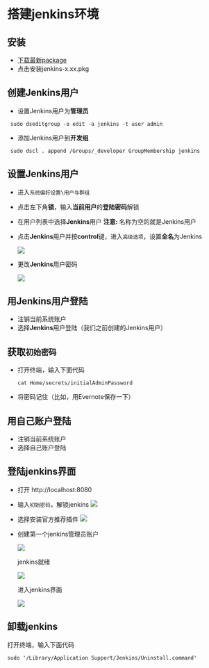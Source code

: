 # 搭建jenkins环境

## 安装
- [下载最新package](http://mirrors.jenkins.io/osx/latest)
- 点击安装jenkins-x.xx.pkg

## 创建Jenkins用户
 - 设置Jenkins用户为**管理员**
 ```shell
  sudo dseditgroup -o edit -a jenkins -t user admin
 ```

 - 添加Jenkins用户到**开发组**
 ```shell
  sudo dscl . append /Groups/_developer GroupMembership jenkins
 ```

## 设置Jenkins用户
  - 进入`系统偏好设置\用户与群组`
  - 点击左下角**锁**，输入**当前用户**的**登陆密码**解锁
  - 在用户列表中选择**Jenkins**用户 **注意:** 名称为空的就是Jenkins用户
  - 点击**Jenkins**用户并按**control**键，进入`高级选项`，设置**全名**为Jenkins

    ![][SetJenkinsFullnameImgage]

  - 更改**Jenkins**用户密码

    ![][SetJenkinsPwdImgage]
    
## 用**Jenkins**用户登陆
  - 注销当前系统账户
  - 选择**Jenkins**用户登陆（我们之前创建的Jenkins用户）

## 获取`初始密码`
  - 打开终端，输入下面代码
    
    ```shell
    cat Home/secrets/initialAdminPassword
    ```
  - 将密码记住（比如，用Evernote保存一下）

## 用自己账户登陆
  - 注销当前系统账户
  - 选择自己账户登陆

## 登陆jenkins界面
  - 打开 http://localhost:8080
  - 输入`初始密码`，解锁jenkins
    ![][UnlockJenkinsImgage]
  - 选择安装官方推荐插件
    ![][CustomizeJenkinsImgage]
  - 创建第一个jenkins管理员账户

    ![][AddAdminUserImgage]

    jenkins就绪

    ![][JenkinsReadyImgage]
    
    进入jenkins界面

    ![][JenkinsOkImgage]
  
## 卸载jenkins

  打开终端，输入下面代码

  ```shell
  sudo '/Library/Application Support/Jenkins/Uninstall.command'
  ```

[CustomizeJenkinsImgage]: https://raw.githubusercontent.com/blackstone86/learn-jenkins/master/assets/customize_jenkins.png
[SetJenkinsFullnameImgage]: https://raw.githubusercontent.com/blackstone86/learn-jenkins/master/assets/set_jenkins_fullname.png
[SetJenkinsPwdImgage]: https://raw.githubusercontent.com/blackstone86/learn-jenkins/master/assets/set_jenkins_pwd.png
[AddAdminUserImgage]: https://raw.githubusercontent.com/blackstone86/learn-jenkins/master/assets/add_admin_user.png
[JenkinsReadyImgage]: https://raw.githubusercontent.com/blackstone86/learn-jenkins/master/assets/jenkins_ready.png
[JenkinsOkImgage]: https://raw.githubusercontent.com/blackstone86/learn-jenkins/master/assets/jenkins_ok.png
[UnlockJenkinsImgage]: https://raw.githubusercontent.com/blackstone86/learn-jenkins/master/assets/unlock_jenkins.png